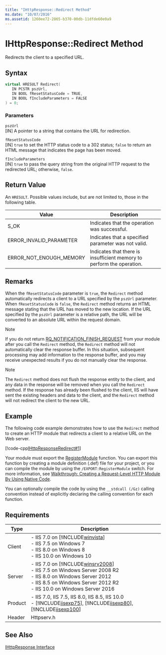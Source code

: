 ```yaml
---
title: "IHttpResponse::Redirect Method"
ms.date: "10/07/2016"
ms.assetid: 1260ee72-2865-b370-00db-11dfde60e0a9
---
```

# IHttpResponse::Redirect Method
Redirects the client to a specified URL.  
  
## Syntax  
  
```cpp  
virtual HRESULT Redirect(  
   IN PCSTR pszUrl,  
   IN BOOL fResetStatusCode = TRUE,  
   IN BOOL fIncludeParameters = FALSE  
) = 0;  
```  
  
### Parameters  
 `pszUrl`  
 [IN] A pointer to a string that contains the URL for redirection.  
  
 `fResetStatusCode`  
 [IN] `true` to set the HTTP status code to a 302 status; `false` to return an HTML message that indicates the page has been moved.  
  
 `fIncludeParameters`  
 [IN] `true` to pass the query string from the original HTTP request to the redirected URL; otherwise, `false`.  
  
## Return Value  
 An `HRESULT`. Possible values include, but are not limited to, those in the following table.  
  
|Value|Description|  
|-----------|-----------------|  
|S_OK|Indicates that the operation was successful.|  
|ERROR_INVALID_PARAMETER|Indicates that a specified parameter was not valid.|  
|ERROR_NOT_ENOUGH_MEMORY|Indicates that there is insufficient memory to perform the operation.|  
  
## Remarks  
 When the `fResetStatusCode` parameter is `true`, the `Redirect` method automatically redirects a client to a URL specified by the `pszUrl` parameter. When `fResetStatusCode` is `false`, the `Redirect` method returns an HTML message stating that the URL has moved to the new location. If the URL specified by the `pszUrl` parameter is a relative path, the URL will be converted to an absolute URL within the request domain.  
  
> [!NOTE]
>  If you do not return [RQ_NOTIFICATION_FINISH_REQUEST](../../web-development-reference/native-code-api-reference/request-notification-status-enumeration.md) from your module after you call the `Redirect` method, the `Redirect` method will not automatically clear the response buffer. In this situation, subsequent processing may add information to the response buffer, and you may receive unexpected results if you do not manually clear the response.  
  
> [!NOTE]
> The `Redirect` method does not flush the response entity to the client, and any data in the response will be removed when you call the `Redirect` method. If the response has already been flushed to the client, IIS will have sent the existing headers and data to the client, and the `Redirect` method will not redirect the client to the new URL.  
  
## Example  
 The following code example demonstrates how to use the `Redirect` method to create an HTTP module that redirects a client to a relative URL on the Web server.  
  
 [!code-cpp[IHttpResponseRedirect#1](../../../samples/snippets/cpp/VS_Snippets_IIS/IIS7/IHttpResponseRedirect/cpp/IHttpResponseRedirect.cpp#1)]  
  
 Your module must export the [RegisterModule](../../web-development-reference/native-code-api-reference/pfn-registermodule-function.md) function. You can export this function by creating a module definition (.def) file for your project, or you can compile the module by using the `/EXPORT:RegisterModule` switch. For more information, see [Walkthrough: Creating a Request-Level HTTP Module By Using Native Code](../../web-development-reference/native-code-development-overview/walkthrough-creating-a-request-level-http-module-by-using-native-code.md).  
  
 You can optionally compile the code by using the `__stdcall (/Gz)` calling convention instead of explicitly declaring the calling convention for each function.  
  
## Requirements  
  
|Type|Description|  
|----------|-----------------|  
|Client|-   IIS 7.0 on [!INCLUDE[winvista](../../wmi-provider/includes/winvista-md.md)]<br />-   IIS 7.5 on Windows 7<br />-   IIS 8.0 on Windows 8<br />-   IIS 10.0 on Windows 10|  
|Server|-   IIS 7.0 on [!INCLUDE[winsrv2008](../../wmi-provider/includes/winsrv2008-md.md)]<br />-   IIS 7.5 on Windows Server 2008 R2<br />-   IIS 8.0 on Windows Server 2012<br />-   IIS 8.5 on Windows Server 2012 R2<br />-   IIS 10.0 on Windows Server 2016|  
|Product|-   IIS 7.0, IIS 7.5, IIS 8.0, IIS 8.5, IIS 10.0<br />-   [!INCLUDE[iisexp75](../../web-development-reference/native-code-api-reference/includes/iisexp75-md.md)], [!INCLUDE[iisexp80](../../web-development-reference/native-code-api-reference/includes/iisexp80-md.md)], [!INCLUDE[iisexp100](../../web-development-reference/native-code-api-reference/includes/iisexp100-md.md)]|  
|Header|Httpserv.h|  
  
## See Also  
 [IHttpResponse Interface](../../web-development-reference/native-code-api-reference/ihttpresponse-interface.md)
